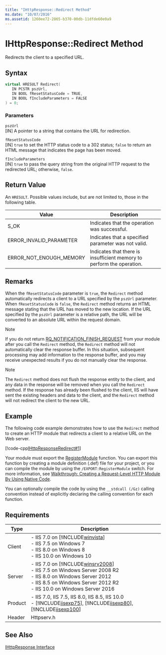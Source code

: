 ```yaml
---
title: "IHttpResponse::Redirect Method"
ms.date: "10/07/2016"
ms.assetid: 1260ee72-2865-b370-00db-11dfde60e0a9
---
```

# IHttpResponse::Redirect Method
Redirects the client to a specified URL.  
  
## Syntax  
  
```cpp  
virtual HRESULT Redirect(  
   IN PCSTR pszUrl,  
   IN BOOL fResetStatusCode = TRUE,  
   IN BOOL fIncludeParameters = FALSE  
) = 0;  
```  
  
### Parameters  
 `pszUrl`  
 [IN] A pointer to a string that contains the URL for redirection.  
  
 `fResetStatusCode`  
 [IN] `true` to set the HTTP status code to a 302 status; `false` to return an HTML message that indicates the page has been moved.  
  
 `fIncludeParameters`  
 [IN] `true` to pass the query string from the original HTTP request to the redirected URL; otherwise, `false`.  
  
## Return Value  
 An `HRESULT`. Possible values include, but are not limited to, those in the following table.  
  
|Value|Description|  
|-----------|-----------------|  
|S_OK|Indicates that the operation was successful.|  
|ERROR_INVALID_PARAMETER|Indicates that a specified parameter was not valid.|  
|ERROR_NOT_ENOUGH_MEMORY|Indicates that there is insufficient memory to perform the operation.|  
  
## Remarks  
 When the `fResetStatusCode` parameter is `true`, the `Redirect` method automatically redirects a client to a URL specified by the `pszUrl` parameter. When `fResetStatusCode` is `false`, the `Redirect` method returns an HTML message stating that the URL has moved to the new location. If the URL specified by the `pszUrl` parameter is a relative path, the URL will be converted to an absolute URL within the request domain.  
  
> [!NOTE]
>  If you do not return [RQ_NOTIFICATION_FINISH_REQUEST](../../web-development-reference/native-code-api-reference/request-notification-status-enumeration.md) from your module after you call the `Redirect` method, the `Redirect` method will not automatically clear the response buffer. In this situation, subsequent processing may add information to the response buffer, and you may receive unexpected results if you do not manually clear the response.  
  
> [!NOTE]
> The `Redirect` method does not flush the response entity to the client, and any data in the response will be removed when you call the `Redirect` method. If the response has already been flushed to the client, IIS will have sent the existing headers and data to the client, and the `Redirect` method will not redirect the client to the new URL.  
  
## Example  
 The following code example demonstrates how to use the `Redirect` method to create an HTTP module that redirects a client to a relative URL on the Web server.  
  
 [!code-cpp[IHttpResponseRedirect#1](../../../samples/snippets/cpp/VS_Snippets_IIS/IIS7/IHttpResponseRedirect/cpp/IHttpResponseRedirect.cpp#1)]  
  
 Your module must export the [RegisterModule](../../web-development-reference/native-code-api-reference/pfn-registermodule-function.md) function. You can export this function by creating a module definition (.def) file for your project, or you can compile the module by using the `/EXPORT:RegisterModule` switch. For more information, see [Walkthrough: Creating a Request-Level HTTP Module By Using Native Code](../../web-development-reference/native-code-development-overview/walkthrough-creating-a-request-level-http-module-by-using-native-code.md).  
  
 You can optionally compile the code by using the `__stdcall (/Gz)` calling convention instead of explicitly declaring the calling convention for each function.  
  
## Requirements  
  
|Type|Description|  
|----------|-----------------|  
|Client|-   IIS 7.0 on [!INCLUDE[winvista](../../wmi-provider/includes/winvista-md.md)]<br />-   IIS 7.5 on Windows 7<br />-   IIS 8.0 on Windows 8<br />-   IIS 10.0 on Windows 10|  
|Server|-   IIS 7.0 on [!INCLUDE[winsrv2008](../../wmi-provider/includes/winsrv2008-md.md)]<br />-   IIS 7.5 on Windows Server 2008 R2<br />-   IIS 8.0 on Windows Server 2012<br />-   IIS 8.5 on Windows Server 2012 R2<br />-   IIS 10.0 on Windows Server 2016|  
|Product|-   IIS 7.0, IIS 7.5, IIS 8.0, IIS 8.5, IIS 10.0<br />-   [!INCLUDE[iisexp75](../../web-development-reference/native-code-api-reference/includes/iisexp75-md.md)], [!INCLUDE[iisexp80](../../web-development-reference/native-code-api-reference/includes/iisexp80-md.md)], [!INCLUDE[iisexp100](../../web-development-reference/native-code-api-reference/includes/iisexp100-md.md)]|  
|Header|Httpserv.h|  
  
## See Also  
 [IHttpResponse Interface](../../web-development-reference/native-code-api-reference/ihttpresponse-interface.md)
